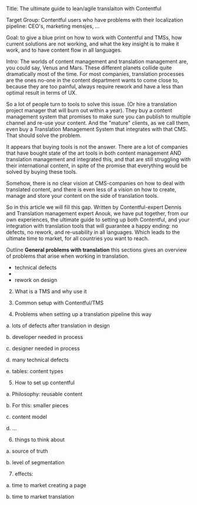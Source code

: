 Title: The ultimate guide to lean/agile translaiton with Contentful

Target Group: Contentful users who have problems with their localization pipeline: CEO's, marketing mensjes, ...

Goal: to give a blue print on how to work with Contentful and TMSs, how current solutions are not working, and what the key insight is to make it work, and to have content flow in all languages. 


Intro:
The worlds of content management and translation management are, you could say, Venus and Mars. These different planets collide quite dramatically most of the time. For most companies, translation processes are the ones no-one in the content department wants to come close to, because they are too painful, always require rework and have a less than optimal result in terms of UX. 

So a lot of people turn to tools to solve this issue. (Or hire a translation project manager that will burn out within a year). They buy a content management system that promises to make sure you can publish to multiple channel and re-use your content. And the "mature" clients, as we call them, even buy a Translation Management System that integrates with that CMS. That should solve the problem. 

It appears that buying tools is not the answer. There are a lot of companies that have bought state of the art tools in both content management AND translation management and integrated this, and that are still struggling with their international content, in spite of the promise that everything would be solved by buying these tools. 

Somehow, there is no clear vision at CMS-companies on how to deal with translated content, and there is even less of a vision on how to create, manage and store your content on the side of translation tools. 

So in this article we will fill this gap. Written by Contentful-expert Dennis and Translation management expert Anouk, we have put together, from our own experiences, the ultimate guide to setting up both Contentful, and your integration with translation tools that will guarantee a happy ending: no defects, no rework, and re-usability in all languages. Which leads to the ultimate time to market, for all countries you want to reach.  


Outline
**General problems with translation**
this sections gives an overview of problems that arise when working in translation. 

- technical defects
- 
- rework on design 



2. What is a TMS and why use it

3. Common setup with Contentful/TMS 

4. Problems when setting up a translation pipeline this way

  a. lots of defects after translation in design

b. developer needed in process

c. designer needed in process

d. many technical defects

e. tables: content types

5. How to set up contentful

a. Philosophy: reusable content

b. For this: smaller pieces

c. content model

d. ...
  
6. things to think about

a. source of truth 

b. level of segmentation


7. effects: 

a. time to market creating a page

b. time to market translation
  
